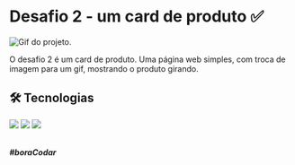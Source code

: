 # Desafio 2 - um card de produto ✅

<img src="./assets/desafio-02.gif" alt="Gif do projeto." />

O desafio 2 é um card de produto. Uma página web simples, com troca de imagem para um gif, mostrando o produto girando.

## 🛠 Tecnologias

<div>
    <img src="https://img.shields.io/badge/HTML5-E34F26?style=for-the-badge&logo=html5&logoColor=white" />
    <img src="https://img.shields.io/badge/CSS3-1572B6?style=for-the-badge&logo=css3&logoColor=white" />
    <img src="https://img.shields.io/badge/JavaScript-F7DF1E?style=for-the-badge&logo=javascript&logoColor=black" />
</div>
<br>

***#boraCodar***